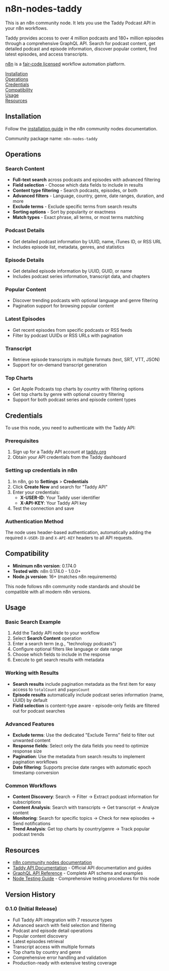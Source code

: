# n8n-nodes-taddy

This is an n8n community node. It lets you use the Taddy Podcast API in your n8n workflows.

Taddy provides access to over 4 million podcasts and 180+ million episodes through a comprehensive GraphQL API. Search for podcast content, get detailed podcast and episode information, discover popular content, find latest episodes, and access transcripts.

[n8n](https://n8n.io/) is a [fair-code licensed](https://docs.n8n.io/reference/license/) workflow automation platform.

[Installation](#installation)  
[Operations](#operations)  
[Credentials](#credentials)  
[Compatibility](#compatibility)  
[Usage](#usage)  
[Resources](#resources)

## Installation

Follow the [installation guide](https://docs.n8n.io/integrations/community-nodes/installation/) in the n8n community nodes documentation.

Community package name: `n8n-nodes-taddy`

## Operations

### Search Content
- **Full-text search** across podcasts and episodes with advanced filtering
- **Field selection** - Choose which data fields to include in results
- **Content type filtering** - Search podcasts, episodes, or both
- **Advanced filters** - Language, country, genre, date ranges, duration, and more
- **Exclude terms** - Exclude specific terms from search results
- **Sorting options** - Sort by popularity or exactness
- **Match types** - Exact phrase, all terms, or most terms matching

### Podcast Details
- Get detailed podcast information by UUID, name, iTunes ID, or RSS URL
- Includes episode list, metadata, genres, and statistics

### Episode Details
- Get detailed episode information by UUID, GUID, or name
- Includes podcast series information, transcript data, and chapters

### Popular Content
- Discover trending podcasts with optional language and genre filtering
- Pagination support for browsing popular content

### Latest Episodes
- Get recent episodes from specific podcasts or RSS feeds
- Filter by podcast UUIDs or RSS URLs with pagination

### Transcript
- Retrieve episode transcripts in multiple formats (text, SRT, VTT, JSON)
- Support for on-demand transcript generation

### Top Charts
- Get Apple Podcasts top charts by country with filtering options
- Get top charts by genre with optional country filtering
- Support for both podcast series and episode content types

## Credentials

To use this node, you need to authenticate with the Taddy API:

### Prerequisites
1. Sign up for a Taddy API account at [taddy.org](https://taddy.org)
2. Obtain your API credentials from the Taddy dashboard

### Setting up credentials in n8n
1. In n8n, go to **Settings** > **Credentials**
2. Click **Create New** and search for "Taddy API"
3. Enter your credentials:
   - **X-USER-ID**: Your Taddy user identifier
   - **X-API-KEY**: Your Taddy API key
4. Test the connection and save

### Authentication Method
The node uses header-based authentication, automatically adding the required `X-USER-ID` and `X-API-KEY` headers to all API requests.

## Compatibility

- **Minimum n8n version**: 0.174.0
- **Tested with**: n8n 0.174.0 - 1.0.0+
- **Node.js version**: 16+ (matches n8n requirements)

This node follows n8n community node standards and should be compatible with all modern n8n versions.

## Usage

### Basic Search Example
1. Add the Taddy API node to your workflow
2. Select **Search Content** operation
3. Enter a search term (e.g., "technology podcasts")
4. Configure optional filters like language or date range
5. Choose which fields to include in the response
6. Execute to get search results with metadata

### Working with Results
- **Search results** include pagination metadata as the first item for easy access to `totalCount` and `pagesCount`
- **Episode results** automatically include podcast series information (name, UUID) by default
- **Field selection** is content-type aware - episode-only fields are filtered out for podcast searches

### Advanced Features
- **Exclude terms**: Use the dedicated "Exclude Terms" field to filter out unwanted content
- **Response fields**: Select only the data fields you need to optimize response size
- **Pagination**: Use the metadata from search results to implement pagination workflows
- **Date filtering**: Supports precise date ranges with automatic epoch timestamp conversion

### Common Workflows
- **Content Discovery**: Search → Filter → Extract podcast information for subscriptions
- **Content Analysis**: Search with transcripts → Get transcript → Analyze content
- **Monitoring**: Search for specific topics → Check for new episodes → Send notifications
- **Trend Analysis**: Get top charts by country/genre → Track popular podcast trends

## Resources

* [n8n community nodes documentation](https://docs.n8n.io/integrations/#community-nodes)
* [Taddy API Documentation](https://taddy.org) - Official API documentation and guides
* [GraphQL API Reference](https://taddy.org/developers/graphql) - Complete API schema and examples
* [Node Testing Guide](./docs/testing-guide.md) - Comprehensive testing procedures for this node

## Version History

### 0.1.0 (Initial Release)
- Full Taddy API integration with 7 resource types
- Advanced search with field selection and filtering
- Podcast and episode detail operations
- Popular content discovery
- Latest episodes retrieval
- Transcript access with multiple formats
- Top charts by country and genre
- Comprehensive error handling and validation
- Production-ready with extensive testing coverage
